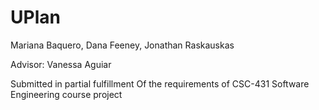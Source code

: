 # UPlan

Mariana Baquero, Dana Feeney, Jonathan Raskauskas
 
Advisor: Vanessa Aguiar
 
Submitted in partial fulfillment
Of the requirements of CSC-431
Software Engineering course project
